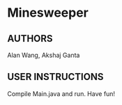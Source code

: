 # Minesweeper
## AUTHORS
Alan Wang, Akshaj Ganta
## USER INSTRUCTIONS
Compile Main.java and run. Have fun!
